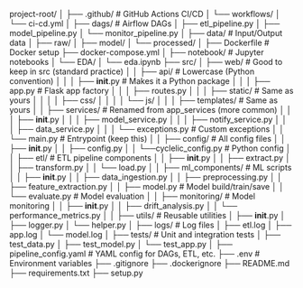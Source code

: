 project-root/
│
├── .github/                             # GitHub Actions CI/CD
│   └── workflows/
│       └── ci-cd.yml
│
├── dags/                                # Airflow DAGs
│   ├── etl_pipeline.py
│   ├── model_pipeline.py
│   └── monitor_pipeline.py
│
├── data/                                # Input/Output data
│   ├── raw/
│   ├── model/
│   └── processed/
│
├── Dockerfile   # Docker setup
├── docker-compose.yml
│
├── notebook/                            # Jupyter notebooks
│   └── EDA/
│       └── eda.ipynb
├── src/
│   ├── web/                          # Good to keep in src (standard practice)
│   │   ├── api/                      # Lowercase (Python convention)
│   │   │   ├── __init__.py           # Makes it a Python package
│   │   │   ├── app.py                # Flask app factory
│   │   │   ├── routes.py
│   │   │   ├── static/               # Same as yours
│   │   │   │   ├── css/
│   │   │   │   └── js/
│   │   │   ├── templates/            # Same as yours
│   │   ├── services/                 # Renamed from app_services (more common)
│   │   │   ├── __init__.py
│   │   │   ├── model_service.py
│   │   │   ├── notify_service.py
│   │   │   ├── data_service.py
│   │   │   └── exceptions.py         # Custom exceptions
│   │   └── main.py                   # Entrypoint (keep this)
│
│   ├── config/                          # All config files
│   │   ├── __init__.py
│   │   ├── config.py
│   │   └──cyclelic_config.py                     # Python config
│
│   ├── etl/                             # ETL pipeline components
│   │   ├── __init__.py
│   │   ├── extract.py
│   │   ├── transform.py
│   │   └── load.py
│
│   ├── ml_components/                         # ML scripts
│   │   ├── __init__.py
│   │   ├── data_ingestion.py
│   │   ├── preprocessing.py
│   │   ├── feature_extraction.py
│   │   ├── model.py                     # Model build/train/save
│   │   └── evaluate.py                  # Model evaluation
│
│   ├── monitoring/                      # Model monitoring
│   │   ├── __init__.py
│   │   ├── drift_analysis.py
│   │   └── performance_metrics.py
│
│   ├── utils/                           # Reusable utilities
│       ├── __init__.py
│       ├── logger.py
│       └── helper.py
│
├── logs/                                # Log files
│   ├── etl.log
│   ├── app.log
│   └── model.log
│
├── tests/                               # Unit and integration tests
│   ├── test_data.py
│   ├── test_model.py
│   └── test_app.py
│
├── pipeline_config.yaml             # YAML config for DAGs, ETL, etc.
├── .env                                 # Environment variables
├── .gitignore
├── .dockerignore
├── README.md
├── requirements.txt
├── setup.py